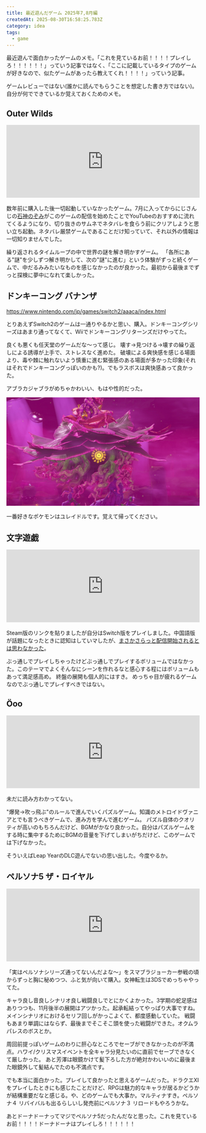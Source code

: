 ```yaml
---
title: 最近遊んだゲーム 2025年7,8月編
createdAt: 2025-08-30T16:58:25.783Z
category: idea
tags:
  - game
---
```


最近遊んで面白かったゲームのメモ。「これを見ているお前！！！！プレイしろ！！！！！！」っていう記事ではなく、「ここに記載しているタイプのゲームが好きなので、似たゲームがあったら教えてくれ！！！！」っていう記事。

ゲームレビューではない(誰かに読んでもらうことを想定した書き方ではない)。自分が何でできているか覚えておくためのメモ。

## Outer Wilds

<iframe src="https://store.steampowered.com/widget/753640/" frameborder="0" width="646" height="190" style="width:100%;"></iframe>

数年前に購入した後一切起動していなかったゲーム。7月に入ってからにじさんじの[石神のぞみ](https://www.youtube.com/@IshigamiNozomi)がこのゲームの配信を始めたことでYouTubeのおすすめに流れてくるようになり、切り抜きのサムネでネタバレを食らう前にクリアしようと思い立ち起動。ネタバレ厳禁ゲームであることだけ知っていて、それ以外の情報は一切知りませんでした。

繰り返されるタイムループの中で世界の謎を解き明かすゲーム。
「各所にある"謎"を少しずつ解き明かして、次の"謎"に進む」という体験がずっと続くゲームで、中だるみみたいなものを感じなかったのが良かった。最初から最後までずっと探検に夢中になれて楽しかった。

## ドンキーコング バナンザ

<https://www.nintendo.com/jp/games/switch2/aaaca/index.html>

とりあえずSwitch2のゲームは一通りやるかと思い、購入。ドンキーコングシリーズはあまり通ってなくて、Wiiでドンキーコングリターンズだけやってた。

良くも悪くも任天堂のゲームだな～って感じ。
壊す→見つける→壊すの繰り返しによる誘導が上手で、ストレスなく進めた。
破壊による爽快感を感じる場面より、毒や棘に触れないよう慎重に進む緊張感のある場面が多かった印象(それはそれでドンキーコングっぽいのかも?)。でもラスボスは爽快感あって良かった。

アブラカジャブラがめちゃかわいい、もはや性的だった。

![alt text](../../../public/media/250831-recent-games/1756576054285-image.png)

一番好きなポケモンはユレイドルです。覚えて帰ってください。

## 文字遊戯

<iframe src="https://store.steampowered.com/widget/2343610/" frameborder="0" width="646" height="190" style="width:100%;"></iframe>

Steam版のリンクを貼りましたが自分はSwitch版をプレイしました。中国語版が話題になったときに認知はしていマしたが、[まさかさらっと配信開始されるとは思わなかった](https://www.youtube.com/live/QFiuI4l2KII?si=P68HBbhE-GCbRHSd&t=367)。

ぶっ通しでプレイしちゃったけどぶっ通しでプレイするボリュームではなかった。このテーマでよくそんなにシーンを作れるなと感心する程にはボリュームもあって満足感高め。
終盤の展開も個人的にはすき。
めっちゃ目が疲れるゲームなのでぶっ通しでプレイすべきではない。

## Öoo

<iframe src="https://store.steampowered.com/widget/2721890/" frameborder="0" width="646" height="190" style="width:100%;"></iframe>

未だに読み方わかってない。

"爆発→吹っ飛ぶ"のルールで進んでいくパズルゲーム。知識のメトロイドヴァニアとでも言うべきゲームで、進み方を学んで進むゲーム。
パズル自体のクオリティが高いのもちろんだけど、BGMがかなり良かった。自分はパズルゲームをする時に集中するためにBGMの音量を下げてしまいがちだけど、このゲームでは下げなかった。

そういえばLeap YearのDLC遊んでないの思い出した。今度やるか。

## ペルソナ5 ザ・ロイヤル

<iframe src="https://store.steampowered.com/widget/1687950/" frameborder="0" width="646" height="190" style="width:100%;"></iframe>

「実はペルソナシリーズ通ってないんだよな～」をスマブラジョーカー参戦の頃からずっと胸に秘めつつ、ふと気が向いて購入。女神転生は3DSでめっちゃやってた。

キャラ良し音良しシナリオ良し戦闘良しでとにかくよかった。3学期の蛇足感はありつつも、11月後半の展開はアツかった。起承転結ってやっぱり大事ですね。メインシナリオにおけるセリフ回しがかっこよくて、都度感動していた。
戦闘もあまり単調にはならず、最後までそこそこ頭を使った戦闘ができた。オクムラパレスのボスとか。

周回前提っぽいゲームのわりに肝心なところでセーブができなかったのが不満点。ハワイ/クリスマスイベントを全キャラ分見たいのに直前でセーブできなくて厳しかった。
あと芳澤は眼鏡かけて髪下ろした方が絶対かわいいのに最後また眼鏡外して髪結んでたのも不満点です。

でも本当に面白かった。プレイして良かったと思えるゲームだった。ドラクエXIをプレイしたときにも感じたことだけど、RPGは魅力的なキャラが居るかどうかが結構重要だなと感じる。や、どのゲームでも大事か。マルティナすき。ペルソナ４ リバイバルも出るらしいし発売前にペルソナ３ リロードもやろうかな。

あとドーナドーナってマジでペルソナ5だったんだなと思った。これを見ているお前！！！！ドーナドーナはプレイしろ！！！！！！
